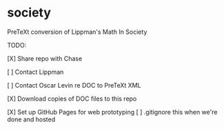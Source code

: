 # society
PreTeXt conversion of Lippman's Math In Society

TODO:

[X] Share repo with Chase

[ ] Contact Lippman

[ ] Contact Oscar Levin re DOC to PreTeXt XML

[X] Download copies of DOC files to this repo

[X] Set up GitHub Pages for web prototyping
  [ ] .gitignore this when we're done and hosted